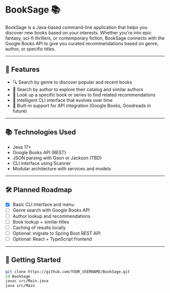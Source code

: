 # BookSage 📚

BookSage is a Java-based command-line application that helps you discover new books based on your interests. Whether you're into epic fantasy, sci-fi thrillers, or contemporary fiction, BookSage connects with the Google Books API to give you curated recommendations based on genre, author, or specific titles.

---

## 🔧 Features

- 🔍 Search by genre to discover popular and recent books
- 👤 Search by author to explore their catalog and similar authors
- 📖 Look up a specific book or series to find related recommendations
- 🧠 Intelligent CLI interface that evolves over time
- 🔌 Built-in support for API integration (Google Books, Goodreads in future)

---

## 📚 Technologies Used

- Java 17+
- Google Books API (REST)
- JSON parsing with Gson or Jackson (TBD)
- CLI interface using Scanner
- Modular architecture with services and models

---

## 🛠 Planned Roadmap

- [x] Basic CLI interface and menu
- [ ] Genre search with Google Books API
- [ ] Author lookup and recommendations
- [ ] Book lookup + similar titles
- [ ] Caching of results locally
- [ ] Optional: migrate to Spring Boot REST API
- [ ] Optional: React + TypeScript frontend

---

## 🚀 Getting Started

```bash
git clone https://github.com/YOUR_USERNAME/BookSage.git
cd BookSage
javac src/Main.java
java src/Main